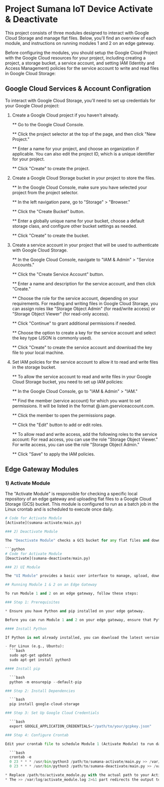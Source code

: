# Project Sumana IoT Device Activate & Deactivate

This project consists of three modules designed to interact with Google Cloud Storage and manage flat files. Below, you'll find an overview of each module, and instructions on running modules 1 and 2 on an edge gateway.

Before configuring the modules, you should setup the Google Cloud Project with the Google Cloud resources for your project, including creating a project, a storage bucket, a service account, and setting IAM (Identity and Access Management) policies for the service account to write and read files in Google Cloud Storage:

## Google Cloud Services & Account Configration

To interact with Google Cloud Storage, you'll need to set up credentials for your Google Cloud project:

1) Create a Google Cloud project if you haven't already.

    ** Go to the Google Cloud Console.

    ** Click the project selector at the top of the page, and then click "New Project."

    ** Enter a name for your project, and choose an organization if applicable. You can also            edit the project ID, which is a unique identifier for your project.

    ** Click "Create" to create the project.


2) Create a Google Cloud Storage bucket in your project to store the files.

    ** In the Google Cloud Console, make sure you have selected your project from the project          selector.

    ** In the left navigation pane, go to "Storage" > "Browser."

    ** Click the "Create Bucket" button.

    ** Enter a globally unique name for your bucket, choose a default storage class, and               configure other bucket settings as needed.

    ** Click "Create" to create the bucket.
   
4) Create a service account in your project that will be used to authenticate with Google Cloud Storage.

   ** In the Google Cloud Console, navigate to "IAM & Admin" > "Service Accounts."

   ** Click the "Create Service Account" button.

   ** Enter a name and description for the service account, and then click "Create."

   ** Choose the role for the service account, depending on your requirements. For reading and       writing files in Google Cloud Storage, you can assign roles like "Storage Object Admin"         (for read/write access) or "Storage Object Viewer" (for read-only access).

   ** Click "Continue" to grant additional permissions if needed.

   ** Choose the option to create a key for the service account and select the key type (JSON         is commonly used).

   ** Click "Create" to create the service account and download the key file to your local            machine. 

6) Set IAM policies for the service account to allow it to read and write files in the storage bucket.

   ** To allow the service account to read and write files in your Google Cloud Storage bucket,       you need to set up IAM policies:

   ** In the Google Cloud Console, go to "IAM & Admin" > "IAM."

   ** Find the member (service account) for which you want to set permissions. It will be             listed in the format <service-account-name>@<project-id>.iam.gserviceaccount.com.

   ** Click the member to open the permissions page.

   ** Click the "Edit" button to add or edit roles.

   ** To allow read and write access, add the following roles to the service account:
      For read access, you can use the role "Storage Object Viewer."
      For write access, you can use the role "Storage Object Admin."

   ** Click "Save" to apply the IAM policies.

## Edge Gateway Modules

### 1) Activate Module

The "Activate Module" is responsible for checking a specific local repository of an edge gateway and uploading flat files to a Google Cloud Storage (GCS) bucket. This module is configured to run as a batch job in the Linux crontab and is scheduled to execute once daily.

```python
# Code for Activate Module
[Activate](sumana-activate/main.py)

### 2) Deactivate Module

The "Deactivate Module" checks a GCS bucket for any flat files and downloads them to a specific path on the edge gateway. This module is configured to run as a batch job in the Linux crontab and is scheduled to execute once daily.

```python
# Code for Activate Module
[Deactivate](sumana-deactivate/main.py)

### 2) UI Module

The "UI Module" provides a basic user interface to manage, upload, download, and view the files stored in the Google Cloud Storage bucket.

## Running Module 1 & 2 on an Edge Gateway

To run Module 1 and 2 on an edge gateway, follow these steps:

### Step 1: Prerequisites

* Ensure you have Python and pip installed on your edge gateway.

Before you can run Module 1 and 2 on your edge gateway, ensure that Python and pip are installed. If they are not already installed, you can follow the instructions below to install them:

#### Install Python

If Python is not already installed, you can download the latest version of Python for your platform from the [Python official website](https://www.python.org/downloads/).

- For Linux (e.g., Ubuntu):
  ```bash
  sudo apt-get update
  sudo apt-get install python3

#### Install pip

  ```bash
  python -m ensurepip --default-pip

### Step 2: Install Dependencies

  ```bash
  pip install google-cloud-storage

### Step 3: Set Up Google Cloud Credentials

  ```bash
  export GOOGLE_APPLICATION_CREDENTIALS="/path/to/your/gcpkey.json"

### Step 4: Configure Crontab

Edit your crontab file to schedule Module 1 (Activate Module) to run daily at 11 PM & Module 2 (Deactivate Module) to run daily at 12 PM. Open the crontab configuration using the following command:

  ```bash
  crontab -e
  0 23 * * * /usr/bin/python3 /path/to/sumana-activate/main.py >> /var/log/activate_module.log 2>&1
  0 23 * * * /usr/bin/python3 /path/to/sumana-deactivate/main.py >> /var/log/activate_module.log 2>&1

* Replace /path/to/activate_module.py with the actual path to your Activate Module script.
* The >> /var/log/activate_module.log 2>&1 part redirects the output to a log file.
